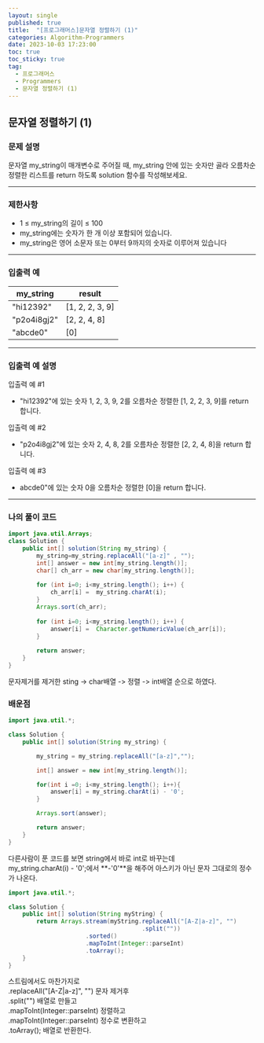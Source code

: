 ```yaml
---
layout: single
published: true
title:  "[프로그래머스]문자열 정렬하기 (1)"
categories: Algorithm-Programmers
date: 2023-10-03 17:23:00
toc: true
toc_sticky: true
tag:   
  - 프로그래머스
  - Programmers
  - 문자열 정렬하기 (1)
---
```


## 문자열 정렬하기 (1)

### 문제 설명

문자열 my_string이 매개변수로 주어질 때, my_string 안에 있는 숫자만 골라 오름차순 정렬한 리스트를 return 하도록 solution 함수를 작성해보세요.

----------------

### 제한사항

* 1 ≤ my_string의 길이 ≤ 100
* my_string에는 숫자가 한 개 이상 포함되어 있습니다.
* my_string은 영어 소문자 또는 0부터 9까지의 숫자로 이루어져 있습니다



----------------

### 입출력 예

|my_string|	result|
|---|---|
|"hi12392"|	[1, 2, 2, 3, 9]|
|"p2o4i8gj2"|	[2, 2, 4, 8]|
|"abcde0"|	[0]|

----------------

### 입출력 예 설명

입출력 예 #1  

* "hi12392"에 있는 숫자 1, 2, 3, 9, 2를 오름차순 정렬한 [1, 2, 2, 3, 9]를 return 합니다.
  

입출력 예 #2  

* "p2o4i8gj2"에 있는 숫자 2, 4, 8, 2를 오름차순 정렬한 [2, 2, 4, 8]을 return 합니다.
  

입출력 예 #3  

* abcde0"에 있는 숫자 0을 오름차순 정렬한 [0]을 return 합니다.



----------------

### 나의 풀이 코드

```java
import java.util.Arrays;
class Solution {
    public int[] solution(String my_string) {
        my_string=my_string.replaceAll("[a-z]" , "");
        int[] answer = new int[my_string.length()];
        char[] ch_arr = new char[my_string.length()];
        
        for (int i=0; i<my_string.length(); i++) {
            ch_arr[i] =  my_string.charAt(i);
        }
        Arrays.sort(ch_arr);
        
        for (int i=0; i<my_string.length(); i++) {
            answer[i] =  Character.getNumericValue(ch_arr[i]);
        }
        
        return answer;
    }
}
```

문자제거를 제거한 sting -> char배열 -> 정렬 -> int배열 순으로 하였다.

### 배운점

```java
import java.util.*;

class Solution {
    public int[] solution(String my_string) {

        my_string = my_string.replaceAll("[a-z]","");

        int[] answer = new int[my_string.length()];

        for(int i =0; i<my_string.length(); i++){
            answer[i] = my_string.charAt(i) - '0';
        }

        Arrays.sort(answer);

        return answer;
    }
}
```

다른사람이 푼 코드를 보면 string에서 바로 int로 바꾸는데  
my_string.charAt(i) - '0';에서 **-'0'**을 해주어 아스키가 아닌 문자 그대로의 정수가 나온다.

```java
import java.util.*;

class Solution {
    public int[] solution(String myString) {
        return Arrays.stream(myString.replaceAll("[A-Z|a-z]", "")
                                      .split(""))
                      .sorted()
                      .mapToInt(Integer::parseInt)
                      .toArray();
    }
}
```
스트림에서도 마찬가지로  
.replaceAll("[A-Z|a-z]", "") 문자 제거후  
.split("") 배열로 만들고  
.mapToInt(Integer::parseInt) 정렬하고  
.mapToInt(Integer::parseInt) 정수로 변환하고  
.toArray(); 배열로 반환한다.
